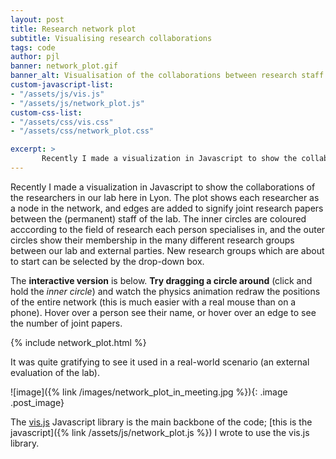 ```yaml
---
layout: post
title: Research network plot
subtitle: Visualising research collaborations
tags: code
author: pjl
banner: network_plot.gif
banner_alt: Visualisation of the collaborations between research staff at Labo'SAF.
custom-javascript-list:
- "/assets/js/vis.js"
- "/assets/js/network_plot.js"
custom-css-list:
- "/assets/css/vis.css"
- "/assets/css/network_plot.css"

excerpt: >
       Recently I made a visualization in Javascript to show the collaborations of the researchers in our lab here in Lyon. The plot shows each researcher as a node in the network, and edges are added to signify joint research papers between the (permanent) staff of the lab. Try dragging a circle around and watch the physics animation redraw the positions of the entire network in the interactive version.
---
```


Recently I made a visualization in Javascript to show the collaborations of the researchers in our lab here in Lyon. The plot shows each researcher as a node in the network, and edges are added to signify joint research papers between the (permanent) staff of the lab. The inner circles are coloured acccording to the field of research each person specialises in, and the outer circles show their membership in the many different research groups between our lab and external parties. New research groups which are about to start can be selected by the drop-down box.

The __interactive version__ is below. __Try dragging a circle around__ (click and hold the _inner circle_) and watch the physics animation redraw the positions of the entire network (this is much easier with a real mouse than on a phone). Hover over a person see their name, or hover over an edge to see the number of joint papers.

{% include network_plot.html %}

It was quite gratifying to see it used in a real-world scenario (an external evaluation of the lab).

![image]({% link  /images/network_plot_in_meeting.jpg %}){: .image .post_image}

The [vis.js](https://visjs.org/) Javascript library is the main backbone of the code; [this is the javascript]({% link /assets/js/network_plot.js %}) I wrote to use the vis.js library.

